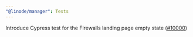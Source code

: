 ```yaml
---
"@linode/manager": Tests
---
```


Introduce Cypress test for the Firewalls landing page empty state ([#10000](https://github.com/linode/manager/pull/10000))
